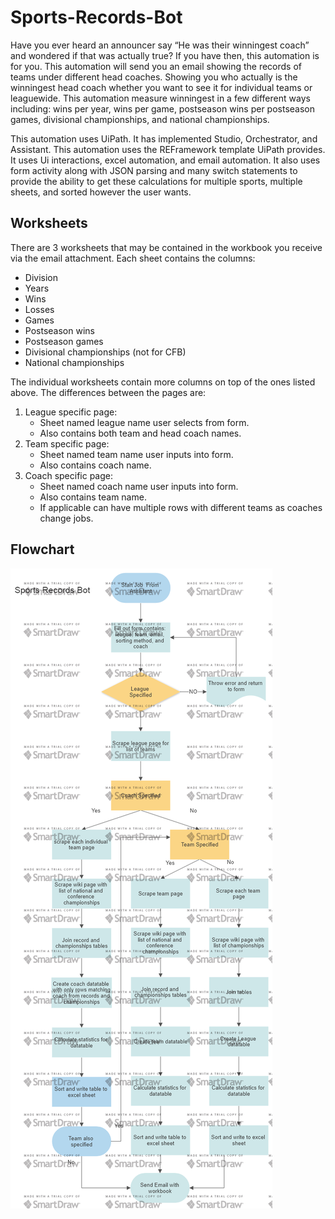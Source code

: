 # Sports-Records-Bot
Have you ever heard an announcer say “He was their winningest coach” and wondered if that was actually true? If you have then, this automation is for you. This automation will send you an email showing the records of teams under different head coaches. Showing you who actually is the winningest head coach whether you want to see it for individual teams or leaguewide.
This automation measure winningest in a few different ways including: wins per year, wins per game, postseason wins per postseason games, divisional championships, and national championships.


This automation uses UiPath. It has implemented Studio, Orchestrator, and Assistant. This automation uses the REFramework template UiPath provides. It uses Ui interactions, excel automation, and email automation. It also uses form activity along with JSON parsing and many switch statements to provide the ability to get these calculations for multiple sports, multiple sheets, and sorted however the user wants.

## Worksheets
There are 3 worksheets that may be contained in the workbook you receive via the email attachment. Each sheet contains the columns:
- Division
- Years
- Wins
- Losses
- Games
- Postseason wins
- Postseason games
- Divisional championships (not for CFB)
- National championships

The individual worksheets contain more columns on top of the ones listed above. The differences between the pages are:
1. League specific page:
    - Sheet named league name user selects from form.
    - Also contains both team and head coach names.
2. Team specific page:
    - Sheet named team name user inputs into form.
    - Also contains coach name.
3. Coach specific page:
    - Sheet named coach name user inputs into form.
    - Also contains team name.
    - If applicable can have multiple rows with different teams as coaches change jobs.

## Flowchart
![Flowchart](https://github.com/nfh2019/Sports-Records-Bot/blob/master/SportsRecordsFlowchart.png.png)
